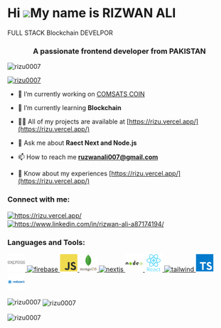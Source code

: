 Hi ![](https://user-images.githubusercontent.com/18350557/176309783-0785949b-9127-417c-8b55-ab5a4333674e.gif)My name is RIZWAN ALI
==================================================================================================================================

 FULL STACK Blockchain DEVELPOR

<h3 align="center">A passionate frontend developer from PAKISTAN</h3>

<p align="left"> <img src="https://komarev.com/ghpvc/?username=rizu0007&label=Profile%20views&color=0e75b6&style=flat" alt="rizu0007" /> </p>

<p align="left"> <a href="https://github.com/ryo-ma/github-profile-trophy"><img src="https://github-profile-trophy.vercel.app/?username=rizu0007" alt="rizu0007" /></a> </p>

- 🔭 I’m currently working on [COMSATS COIN](https://comsats-erc-coin.vercel.app/)

- 🌱 I’m currently learning **Blockchain**

- 👨‍💻 All of my projects are available at [https://rizu.vercel.app/](https://rizu.vercel.app/)

- 💬 Ask me about **Raect Next and Node.js**

- 📫 How to reach me **ruzwanali007@gmail.com**

- 📄 Know about my experiences [https://rizu.vercel.app/](https://rizu.vercel.app/)

<h3 align="left">Connect with me:</h3>
<p align="left">
<a href="https://dev.to/https://rizu.vercel.app/" target="blank"><img align="center" src="https://raw.githubusercontent.com/rahuldkjain/github-profile-readme-generator/master/src/images/icons/Social/devto.svg" alt="https://rizu.vercel.app/" height="30" width="40" /></a>
<a href="https://linkedin.com/in/https://www.linkedin.com/in/rizwan-ali-a87174194/" target="blank"><img align="center" src="https://raw.githubusercontent.com/rahuldkjain/github-profile-readme-generator/master/src/images/icons/Social/linked-in-alt.svg" alt="https://www.linkedin.com/in/rizwan-ali-a87174194/" height="30" width="40" /></a>
</p>

<h3 align="left">Languages and Tools:</h3>
<p align="left"> <a href="https://expressjs.com" target="_blank" rel="noreferrer"> <img src="https://raw.githubusercontent.com/devicons/devicon/master/icons/express/express-original-wordmark.svg" alt="express" width="40" height="40"/> </a> <a href="https://firebase.google.com/" target="_blank" rel="noreferrer"> <img src="https://www.vectorlogo.zone/logos/firebase/firebase-icon.svg" alt="firebase" width="40" height="40"/> </a> <a href="https://developer.mozilla.org/en-US/docs/Web/JavaScript" target="_blank" rel="noreferrer"> <img src="https://raw.githubusercontent.com/devicons/devicon/master/icons/javascript/javascript-original.svg" alt="javascript" width="40" height="40"/> </a> <a href="https://www.mongodb.com/" target="_blank" rel="noreferrer"> <img src="https://raw.githubusercontent.com/devicons/devicon/master/icons/mongodb/mongodb-original-wordmark.svg" alt="mongodb" width="40" height="40"/> </a> <a href="https://nextjs.org/" target="_blank" rel="noreferrer"> <img src="https://cdn.worldvectorlogo.com/logos/nextjs-2.svg" alt="nextjs" width="40" height="40"/> </a> <a href="https://nodejs.org" target="_blank" rel="noreferrer"> <img src="https://raw.githubusercontent.com/devicons/devicon/master/icons/nodejs/nodejs-original-wordmark.svg" alt="nodejs" width="40" height="40"/> </a> <a href="https://reactjs.org/" target="_blank" rel="noreferrer"> <img src="https://raw.githubusercontent.com/devicons/devicon/master/icons/react/react-original-wordmark.svg" alt="react" width="40" height="40"/> </a> <a href="https://tailwindcss.com/" target="_blank" rel="noreferrer"> <img src="https://www.vectorlogo.zone/logos/tailwindcss/tailwindcss-icon.svg" alt="tailwind" width="40" height="40"/> </a> <a href="https://www.typescriptlang.org/" target="_blank" rel="noreferrer"> <img src="https://raw.githubusercontent.com/devicons/devicon/master/icons/typescript/typescript-original.svg" alt="typescript" width="40" height="40"/> </a> <a href="https://webpack.js.org" target="_blank" rel="noreferrer"> <img src="https://raw.githubusercontent.com/devicons/devicon/d00d0969292a6569d45b06d3f350f463a0107b0d/icons/webpack/webpack-original-wordmark.svg" alt="webpack" width="40" height="40"/> </a> </p>

<p><img align="left" src="https://github-readme-stats.vercel.app/api/top-langs?username=rizu0007&show_icons=true&locale=en&layout=compact" alt="rizu0007" /></p>

<p>&nbsp;<img align="center" src="https://github-readme-stats.vercel.app/api?username=rizu0007&show_icons=true&locale=en" alt="rizu0007" /></p>

<p><img align="center" src="https://github-readme-streak-stats.herokuapp.com/?user=rizu0007&" alt="rizu0007" /></p>

